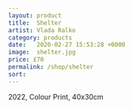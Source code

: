```yaml
---
layout: product
title:  Shelter
artist: Vlada Ralko
category: products
date:   2020-02-27 15:53:28 +0000
image:  shelter.jpg
price: £70
permalink: /shop/shelter
sort:
---
```

2022, Colour Print, 40x30cm
